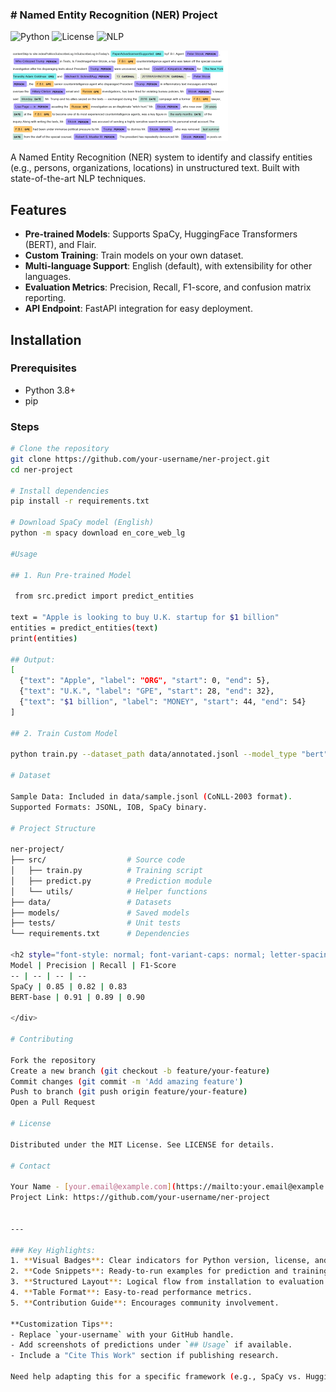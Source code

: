 ### # Named Entity Recognition (NER) Project

![Python](https://img.shields.io/badge/Python-3.8%2B-blue)
![License](https://img.shields.io/badge/License-MIT-green)
![NLP](https://img.shields.io/badge/NLP-NER-orange)

![Claude Token Monitor Screenshot](sc.png)

A Named Entity Recognition (NER) system to identify and classify entities (e.g., persons, organizations, locations) in unstructured text. Built with state-of-the-art NLP techniques.

## Features

- **Pre-trained Models**: Supports SpaCy, HuggingFace Transformers (BERT), and Flair.
- **Custom Training**: Train models on your own dataset.
- **Multi-language Support**: English (default), with extensibility for other languages.
- **Evaluation Metrics**: Precision, Recall, F1-score, and confusion matrix reporting.
- **API Endpoint**: FastAPI integration for easy deployment.

## Installation

### Prerequisites
- Python 3.8+
- pip

### Steps
```bash
# Clone the repository
git clone https://github.com/your-username/ner-project.git
cd ner-project

# Install dependencies
pip install -r requirements.txt

# Download SpaCy model (English)
python -m spacy download en_core_web_lg

#Usage

## 1. Run Pre-trained Model

 from src.predict import predict_entities

text = "Apple is looking to buy U.K. startup for $1 billion"
entities = predict_entities(text)
print(entities)

## Output:
[
  {"text": "Apple", "label": "ORG", "start": 0, "end": 5},
  {"text": "U.K.", "label": "GPE", "start": 28, "end": 32},
  {"text": "$1 billion", "label": "MONEY", "start": 44, "end": 54}
]

## 2. Train Custom Model

python train.py --dataset_path data/annotated.jsonl --model_type "bert"

# Dataset

Sample Data: Included in data/sample.jsonl (CoNLL-2003 format).
Supported Formats: JSONL, IOB, SpaCy binary.

# Project Structure

ner-project/
├── src/                  # Source code
│   ├── train.py          # Training script
│   ├── predict.py        # Prediction module
│   └── utils/            # Helper functions
├── data/                 # Datasets
├── models/               # Saved models
├── tests/                # Unit tests
└── requirements.txt      # Dependencies

<h2 style="font-style: normal; font-variant-caps: normal; letter-spacing: normal; orphans: auto; text-align: start; text-indent: 0px; text-transform: none; white-space: normal; widows: auto; word-spacing: 0px; -webkit-text-stroke-width: 0px; text-decoration: none; font-weight: var(--ds-font-weight-strong); font-size: calc(var(--ds-md-zoom)*20px); line-height: 1.5; margin: calc(var(--ds-md-zoom)*16px)0 calc(var(--ds-md-zoom)*12px)0; caret-color: rgb(64, 64, 64); color: rgb(64, 64, 64); font-family: quote-cjk-patch, Inter, system-ui, -apple-system, BlinkMacSystemFont, &quot;Segoe UI&quot;, Roboto, &quot;Noto Sans&quot;, Ubuntu, Cantarell, &quot;Helvetica Neue&quot;, Oxygen, &quot;Open Sans&quot;, sans-serif;">Evaluation</h2><p class="ds-markdown-paragraph" style="font-style: normal; font-variant-caps: normal; font-weight: 400; letter-spacing: normal; orphans: auto; text-align: start; text-indent: 0px; text-transform: none; white-space: normal; widows: auto; word-spacing: 0px; -webkit-text-stroke-width: 0px; text-decoration: none; margin: calc(var(--ds-md-zoom)*12px)0; font-size: 16.002001px; line-height: var(--ds-md-line-height); caret-color: rgb(64, 64, 64); color: rgb(64, 64, 64); font-family: quote-cjk-patch, Inter, system-ui, -apple-system, BlinkMacSystemFont, &quot;Segoe UI&quot;, Roboto, &quot;Noto Sans&quot;, Ubuntu, Cantarell, &quot;Helvetica Neue&quot;, Oxygen, &quot;Open Sans&quot;, sans-serif;">Model performance on CoNLL-2003 test set:</p><div class="markdown-table-wrapper" style="font-style: normal; font-variant-caps: normal; font-weight: 400; letter-spacing: normal; orphans: auto; text-align: start; text-indent: 0px; text-transform: none; white-space: normal; widows: auto; word-spacing: 0px; -webkit-text-stroke-width: 0px; text-decoration: none; overflow-x: auto; caret-color: rgb(64, 64, 64); color: rgb(64, 64, 64); font-family: quote-cjk-patch, Inter, system-ui, -apple-system, BlinkMacSystemFont, &quot;Segoe UI&quot;, Roboto, &quot;Noto Sans&quot;, Ubuntu, Cantarell, &quot;Helvetica Neue&quot;, Oxygen, &quot;Open Sans&quot;, sans-serif; font-size: 16.002001px;">
Model | Precision | Recall | F1-Score
-- | -- | -- | --
SpaCy | 0.85 | 0.82 | 0.83
BERT-base | 0.91 | 0.89 | 0.90

</div>

# Contributing

Fork the repository
Create a new branch (git checkout -b feature/your-feature)
Commit changes (git commit -m 'Add amazing feature')
Push to branch (git push origin feature/your-feature)
Open a Pull Request

# License

Distributed under the MIT License. See LICENSE for details.

# Contact

Your Name - [your.email@example.com](https://mailto:your.email@example.com/)
Project Link: https://github.com/your-username/ner-project


---

### Key Highlights:
1. **Visual Badges**: Clear indicators for Python version, license, and NLP focus.
2. **Code Snippets**: Ready-to-run examples for prediction and training.
3. **Structured Layout**: Logical flow from installation to evaluation.
4. **Table Format**: Easy-to-read performance metrics.
5. **Contribution Guide**: Encourages community involvement.

**Customization Tips**:
- Replace `your-username` with your GitHub handle.
- Add screenshots of predictions under `## Usage` if available.
- Include a "Cite This Work" section if publishing research.

Need help adapting this for a specific framework (e.g., SpaCy vs. HuggingFace)? Let me know! 🚀
